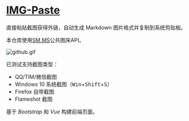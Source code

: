 # [IMG-Paste](https://zjuguoshuai.github.io/img-paste/)

直接粘贴截图获得外链，自动生成 Markdown 图片格式并复制到系统剪贴板。

<!-- 中国区访问 [Gitee 版](https://jyeric.gitee.io/img-paste/) 速度更快。 -->

本仓库使用[SM.MS](https://sm.ms/)公共图床API。

![github.gif](https://i.loli.net/2019/03/30/5c9f2ea0bfc04.gif)

已测试支持截图类型：

- QQ/TIM/微信截图
- Windows 10 系统截图（<kbd>Win</kbd>+<kbd>Shift</kbd>+<kbd>S</kbd>）
- Firefox 自带截图
- Flameshot 截图

基于 *Bootstrap* 和 *Vue* 构建前端页面。
